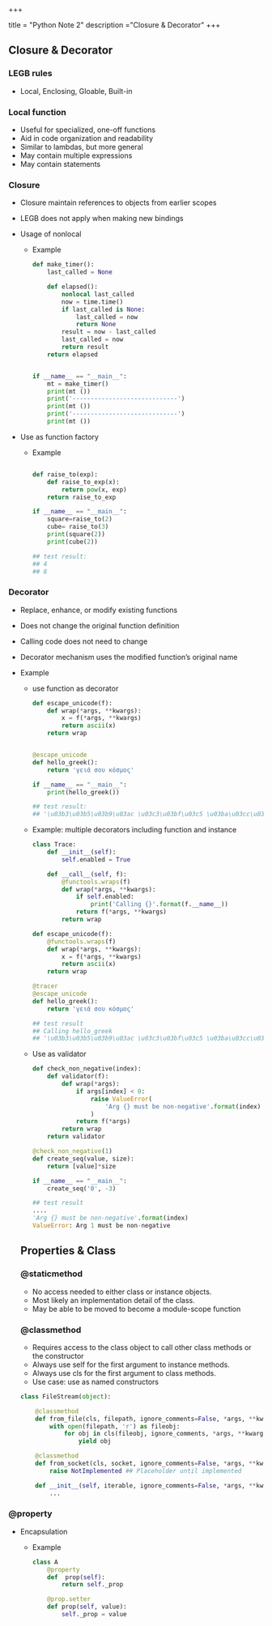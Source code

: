 +++

title = "Python Note 2"
description ="Closure & Decorator"
+++

## Closure & Decorator

### LEGB rules 
* Local, Enclosing, Gloable, Built-in


### Local function

* Useful for specialized, one-off functions
* Aid in code organization and readability
* Similar to lambdas, but more general
* May contain multiple expressions
* May contain statements

### Closure 
* Closure maintain references to objects from earlier scopes
* LEGB does not apply when making new bindings
* Usage of nonlocal

    * Example

        ```python
        def make_timer():
            last_called = None

            def elapsed():
                nonlocal last_called
                now = time.time()
                if last_called is None:
                    last_called = now
                    return None
                result = now - last_called
                last_called = now
                return result
            return elapsed


        if __name__ == "__main__":
            mt = make_timer()
            print(mt ())
            print('-----------------------------')
            print(mt ())
            print('-----------------------------')
            print(mt ())
        ```    

* Use as function factory

    * Example
    
        ```python

        def raise_to(exp):
            def raise_to_exp(x):
                return pow(x, exp)
            return raise_to_exp

        if __name__ == "__main__":
            square=raise_to(2)
            cube= raise_to(3)
            print(square(2))
            print(cube(2))

        ## test result:
        ## 4
        ## 8

        ```

### Decorator

* Replace, enhance, or modify existing functions
* Does not change the original function definition
* Calling code does not need to change
* Decorator mechanism uses the modified function’s original name
* Example

    * use function as decorator

        ```python
        def escape_unicode(f):
            def wrap(*args, **kwargs):
                x = f(*args, **kwargs)
                return ascii(x)
            return wrap


        @escape_unicode
        def hello_greek():
            return 'γειά σου κόσμος'    

        if __name__ == "__main__":
            print(hello_greek())

        ## test result:
        ## '\u03b3\u03b5\u03b9\u03ac \u03c3\u03bf\u03c5 \u03ba\u03cc\u03c3\u03bc\u03bf\u03c2'
        ```

    * Example: multiple decorators including function and instance

        ```python
        class Trace:
            def __init__(self):
                self.enabled = True

            def __call__(self, f):
                @functools.wraps(f)
                def wrap(*args, **kwargs):
                    if self.enabled:
                        print('Calling {}'.format(f.__name__))
                    return f(*args, **kwargs)
                return wrap

        def escape_unicode(f):
            @functools.wraps(f)
            def wrap(*args, **kwargs):
                x = f(*args, **kwargs)
                return ascii(x)
            return wrap

        @tracer
        @escape_unicode
        def hello_greek():
            return 'γειά σου κόσμος'    

        ## test result
        ## Calling hello_greek
        ## '\u03b3\u03b5\u03b9\u03ac \u03c3\u03bf\u03c5 \u03ba\u03cc\u03c3\u03bc\u03bf\u03c2'

        ```

    * Use as validator

        ```python
        def check_non_negative(index):
            def validator(f):
                def wrap(*args):
                    if args[index] < 0:
                        raise ValueError(
                            'Arg {} must be non-negative'.format(index)
                        )
                    return f(*args)
                return wrap
            return validator

        @check_non_negative(1)
        def create_seq(value, size):
            return [value]*size  

        if __name__ == "__main__":
            create_seq('0', -3)

        ## test result
        ....
        'Arg {} must be non-negative'.format(index)
        ValueError: Arg 1 must be non-negative
        ```

    ## Properties & Class

    ### @staticmethod

    * No access needed to either class or instance objects.
    * Most likely an implementation detail of the class.
    * May be able to be moved to become a module-scope function

    ### @classmethod

    * Requires access to the class object to call other class methods or the constructor
    * Always use self for the first argument to instance methods.
    * Always use cls for the first argument to class methods.
    * Use case: use as named constructors 

    ```python
    class FileStream(object):

        @classmethod
        def from_file(cls, filepath, ignore_comments=False, *args, **kwargs):   
            with open(filepath, 'r') as fileobj:
                for obj in cls(fileobj, ignore_comments, *args, **kwargs):
                    yield obj

        @classmethod
        def from_socket(cls, socket, ignore_comments=False, *args, **kwargs):
            raise NotImplemented ## Placeholder until implemented

        def __init__(self, iterable, ignore_comments=False, *args, **kwargs):
            ...
    ```

### @property

* Encapsulation

    * Example

        ```python
        class A
            @property
            def  prop(self):
                return self._prop

            @prop.setter
            def prop(self, value):
                self._prop = value
        ```
